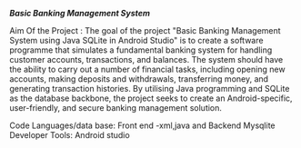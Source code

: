 ***Basic Banking Management System***

Aim Of the Project : The goal of the project "Basic Banking Management System using Java SQLite in Android Studio" is to create a software programme that simulates a fundamental banking system for handling customer accounts, transactions, and balances. The system should have the ability to carry out a number of financial tasks, including opening new accounts, making deposits and withdrawals, transferring money, and generating transaction histories. By utilising Java programming and SQLite as the database backbone, the project seeks to create an Android-specific, user-friendly, and secure banking management solution.

Code Languages/data base: Front end -xml,java and Backend Mysqlite
Developer Tools: Android studio
